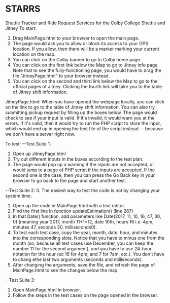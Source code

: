 # STARRS
Shuttle Tracker and Ride Request Services for the Colby College Shuttle and Jitney
To start:
1. Drag MainPage.html to your browser to open the main page.
2. The page would ask you to allow or block its access to your GPS location. If you allow, then there will be a marker marking your current location on the map.
3. You can click on the Colby banner to go to Colby home page.
4. You can click on the first link below the Map to go to Jitney info page. Note that to see the fully-functioning page, you would have to drag the file "JitneyPage.html" to your browser instead.
5. You can click on the second and third link below the Map to go to the official pages of Jitney. Clicking the fourth link will take you to the table of Jitney shift information.

JitneyPage.html: 
When you have opened the webpage locally, you can click on the link to go to the table of Jitney shift information. You can also try submitting pickup request by filling up the boxes below. The page would check to see if your input is valid. If it's invalid, it would warn you at the errors. If it's valid, then it would try to run the PHP script to store the input, which would end up in opening the text file of the script instead -- because we don't have a server right now.

To test:
--Test Suite 1:
1. Open up JitneyPage.html
2. Try out different inputs in the boxes according to the test plan. 
3. The page would pop up a warning if the inputs are not accepted, or would jump to a page of PHP script if the inputs are accepted. If the second one is the case, then you can press the Go Back key in your browser to go back to the page and start another test.

--Test Suite 2:
0. The easiest way to test the code is not by changing your system time.
1. Open up the code in MainPage.html with a text editor.
2. Find the first line in function updateEstimation() (line 287)
3. In that Date() function, add parameters like Date(2017, 11, 10, 16, 47, 30, 0) (meaning year 2017, month 11+1=12, date 10th, hours 16 i.e. 4pm, minutes 47, seconds 30, milliseconds0).
4. To test each test case, copy the year, month, date, hour, and minutes into the corresponding slots. Notice that you have to minus one from the month (so, because all test cases use December, you can keep the number 11 for the second argument), and you have to use 24-hour notation for the hour (so 16 for 4pm, and 7 for 7am, etc.). You don't have to chang ethe last two arguments (seconds and milliseconds).
5. After changing the arguments, save the file, and refresh the page of MainPage.html to see the changes below the map.

--Test Suite 3:
1. Open MainPage.html in browser.
2. Follow the steps in the test cases on the page opened in the browser.
